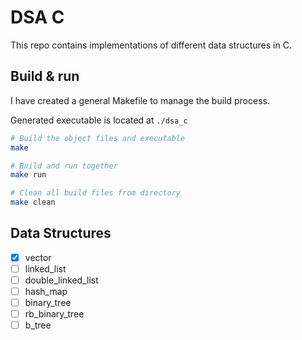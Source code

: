 # DSA C

This repo contains implementations of different data structures in C.

## Build & run

I have created a general Makefile to manage the build process.

Generated executable is located at ```./dsa_c```

``` sh
# Build the object files and executable
make

# Build and run together
make run

# Clean all build files from directory
make clean
```

## Data Structures

- [x] vector
- [ ] linked_list
- [ ] double_linked_list
- [ ] hash_map
- [ ] binary_tree
- [ ] rb_binary_tree
- [ ] b_tree
